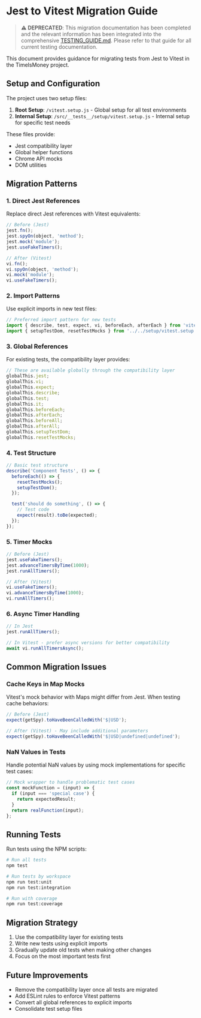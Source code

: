 # Jest to Vitest Migration Guide

> **⚠️ DEPRECATED**: This migration documentation has been completed and the relevant information has been integrated into the comprehensive [TESTING_GUIDE.md](./TESTING_GUIDE.md). Please refer to that guide for all current testing documentation.

This document provides guidance for migrating tests from Jest to Vitest in the TimeIsMoney project.

## Setup and Configuration

The project uses two setup files:

1. **Root Setup**: `/vitest.setup.js` - Global setup for all test environments
2. **Internal Setup**: `/src/__tests__/setup/vitest.setup.js` - Internal setup for specific test needs

These files provide:

- Jest compatibility layer
- Global helper functions
- Chrome API mocks
- DOM utilities

## Migration Patterns

### 1. Direct Jest References

Replace direct Jest references with Vitest equivalents:

```js
// Before (Jest)
jest.fn();
jest.spyOn(object, 'method');
jest.mock('module');
jest.useFakeTimers();

// After (Vitest)
vi.fn();
vi.spyOn(object, 'method');
vi.mock('module');
vi.useFakeTimers();
```

### 2. Import Patterns

Use explicit imports in new test files:

```js
// Preferred import pattern for new tests
import { describe, test, expect, vi, beforeEach, afterEach } from 'vitest';
import { setupTestDom, resetTestMocks } from '../../setup/vitest.setup.js';
```

### 3. Global References

For existing tests, the compatibility layer provides:

```js
// These are available globally through the compatibility layer
globalThis.jest;
globalThis.vi;
globalThis.expect;
globalThis.describe;
globalThis.test;
globalThis.it;
globalThis.beforeEach;
globalThis.afterEach;
globalThis.beforeAll;
globalThis.afterAll;
globalThis.setupTestDom;
globalThis.resetTestMocks;
```

### 4. Test Structure

```js
// Basic test structure
describe('Component Tests', () => {
  beforeEach(() => {
    resetTestMocks();
    setupTestDom();
  });

  test('should do something', () => {
    // Test code
    expect(result).toBe(expected);
  });
});
```

### 5. Timer Mocks

```js
// Before (Jest)
jest.useFakeTimers();
jest.advanceTimersByTime(1000);
jest.runAllTimers();

// After (Vitest)
vi.useFakeTimers();
vi.advanceTimersByTime(1000);
vi.runAllTimers();
```

### 6. Async Timer Handling

```js
// In Jest
jest.runAllTimers();

// In Vitest - prefer async versions for better compatibility
await vi.runAllTimersAsync();
```

## Common Migration Issues

### Cache Keys in Map Mocks

Vitest's mock behavior with Maps might differ from Jest. When testing cache behaviors:

```js
// Before (Jest)
expect(getSpy).toHaveBeenCalledWith('$|USD');

// After (Vitest) - May include additional parameters
expect(getSpy).toHaveBeenCalledWith('$|USD|undefined|undefined');
```

### NaN Values in Tests

Handle potential NaN values by using mock implementations for specific test cases:

```js
// Mock wrapper to handle problematic test cases
const mockFunction = (input) => {
  if (input === 'special case') {
    return expectedResult;
  }
  return realFunction(input);
};
```

## Running Tests

Run tests using the NPM scripts:

```bash
# Run all tests
npm test

# Run tests by workspace
npm run test:unit
npm run test:integration

# Run with coverage
npm run test:coverage
```

## Migration Strategy

1. Use the compatibility layer for existing tests
2. Write new tests using explicit imports
3. Gradually update old tests when making other changes
4. Focus on the most important tests first

## Future Improvements

- Remove the compatibility layer once all tests are migrated
- Add ESLint rules to enforce Vitest patterns
- Convert all global references to explicit imports
- Consolidate test setup files
